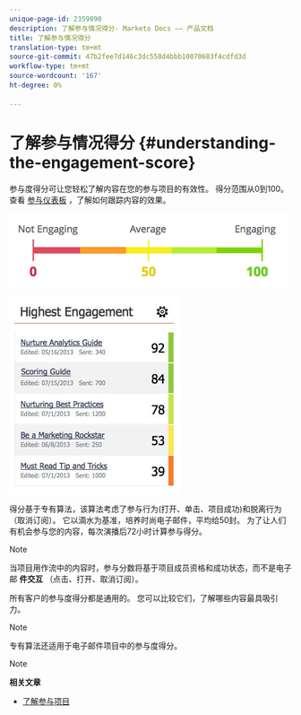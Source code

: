 ```yaml
---
unique-page-id: 2359890
description: 了解参与情况得分- Marketo Docs —— 产品文档
title: 了解参与情况得分
translation-type: tm+mt
source-git-commit: 47b2fee7d146c3dc558d4bbb10070683f4cdfd3d
workflow-type: tm+mt
source-wordcount: '167'
ht-degree: 0%

---
```



# 了解参与情况得分 {#understanding-the-engagement-score}

参与度得分可让您轻松了解内容在您的参与项目的有效性。 得分范围从0到100。 查看 [参与仪表板](the-engagement-dashboard.md) ，了解如何跟踪内容的效果。

![](assets/image2014-9-25-16-3a24-3a54.png)

![](assets/highestengagementwidget.jpg)

得分基于专有算法，该算法考虑了参与行为(打开、单击、项目成功)和脱离行为（取消订阅）。 它以滴水为基准，培养时尚电子邮件，平均给50封。 为了让人们有机会参与您的内容，每次演播后72小时计算参与得分。

>[!NOTE]
>
>当项目用作流中的内容时，参与分数将基于项目成员资格和成功状态，而不是电子邮 **件交互** （点击、打开、取消订阅）。

所有客户的参与度得分都是通用的。 您可以比较它们，了解哪些内容最具吸引力。

>[!NOTE]
>
>专有算法还适用于电子邮件项目中的参与度得分。

>[!NOTE]
>
>**相关文章**
>
>* [了解参与项目](../../../../product-docs/email-marketing/drip-nurturing/creating-an-engagement-program/understanding-engagement-programs.md)

>



